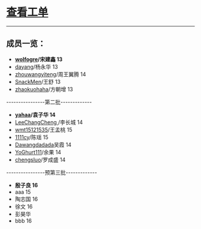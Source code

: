 # [查看工单](https://github.com/SHU-PV-Blue/Issues/issues)  
***

## 成员一览： 
- **[wolfogre](https://github.com/wolfogre)/宋建鑫 13**
- [dayang](https://github.com/dayang)/杨永华 13
- [zhouwangyiteng](https://github.com/zhouwangyiteng)/周王翼腾 14
- [SnackMen](https://github.com/SnackMen)/王舒 13
- [zhaokuohaha](https://github.com/zhaokuohaha)/方朝增 13 

----------------第二批-------------

- **[yahaa](https://github.com/yahaa)/袁子华 14**
- [LeeChangCheng ](https://github.com/LeeChangCheng )/李长城 14
- [wmt15121535](https://github.com/wmt15121535)/王孟桃 15
- [1111cy](https://github.com/1111cy)/陈瑶 15
- [Dawangdadada](https://github.com/Dawangdadada)吴霞 14
- [YoGhurt111](https://github.com/YoGhurt111)/余果 14
- [chengsluo](https://github.com/chengsluo)/罗成盛 14
 

----------------预第三批-------------

- **殷子良 16**
- aaa 15
- 陶志国 16
- 徐文 16
- 彭昊华
- bbb 16
